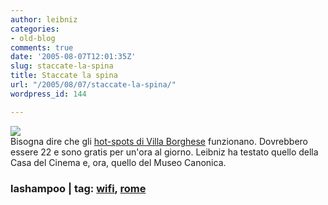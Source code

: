 ```yaml
---
author: leibniz
categories:
- old-blog
comments: true
date: '2005-08-07T12:01:35Z'
slug: staccate-la-spina
title: Staccate la spina
url: "/2005/08/07/staccate-la-spina/"
wordpress_id: 144

---
```

![](https://www.lashampoo.net/images/Connectique.gif)  
Bisogna
dire che gli [hot-spots di Villa Borghese](https://www.comune.roma.it/was/wps/portal/%21ut/p/_s.7_0_A/7_0_21L?menuPage=/&targetPage=/Homepage/Ultime_Notizie_Homepage/info1382913732.jsp) funzionano. Dovrebbero essere 22 e sono gratis per un'ora al giorno. Leibniz ha testato
quello della Casa del Cinema e, ora, quello del Museo Canonica.  



### lashampoo | tag: [wifi](https://www.technorati.com/tags/wifi), [rome](https://www.technorati.com/tags/rome)
